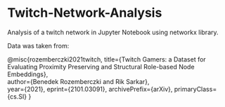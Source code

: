 # Twitch-Network-Analysis
Analysis of a twitch network in Jupyter Notebook using networkx library.

Data was taken from:

@misc{rozemberczki2021twitch,
          title={Twitch Gamers: a Dataset for Evaluating Proximity Preserving and Structural Role-based Node Embeddings},          
          author={Benedek Rozemberczki and Rik Sarkar},        
          year={2021},
          eprint={2101.03091},
          archivePrefix={arXiv},
          primaryClass={cs.SI}
     }

